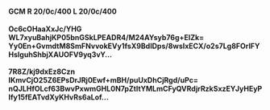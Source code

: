 #### GCM R 20/0c/400 L 20/0c/400
**Oc6cOHaaXxJc/YHG**<br/>**WL7xyuBahjKP05bnGSkLPEADR4/M24AYsyb76g+EIZk=**<br/>**Yy0En+GvmdtM8SmFNvvokEVy1fsX9BdlDps/8wsIxECX/o2s7Lg8FOrIFYHslguhShbjXAUOFV9yq3vY...**<br/><br/>
**7R8Z/kj9dxEz8Czn**<br/>**IKmvCjO25Z6EPsDrJRj0Ewf+mBH/puUxDhCjRgd/uPc=**<br/>**nQJLHfOLcf63BwvPxwmGHL0N7pZtltYMLmCFyQVRdjrRzkSxzEYJyHEyPIfy15fEATvdXyKHvRs6aLof...**